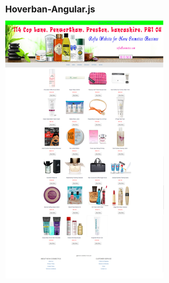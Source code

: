 # Hoverban-Angular.js

![Hoverban-Angular.png](https://github.com/kroim/Hoverban-Angular.js/blob/main/data/Angluar.js_01.png?raw=true)

